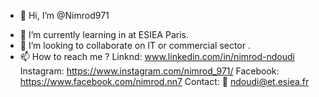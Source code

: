 - 👋 Hi, I’m @Nimrod971 
<!--- 
- 👀 I’m interested in ... 
---> 
- 🌱 I’m currently learning in at ESIEA Paris.
- 💞️ I’m looking to collaborate on IT or commercial sector .
- 📫 How to reach me ? 
Linknd: 
www.linkedin.com/in/nimrod-ndoudi
Instagram: 
https://www.instagram.com/nimrod_971/
Facebook: 
https://www.facebook.com/nimrod.nn7
Contact: 
📧 ndoudi@et.esiea.fr
<!---
Nimrod971/Nimrod971 is a ✨ special ✨ repository because its `README.md` (this file) appears on your GitHub profile.
You can click the Preview link to take a look at your changes.
--->
